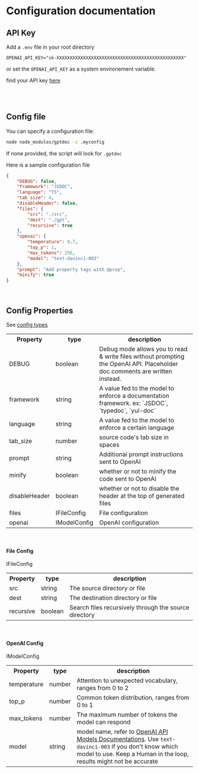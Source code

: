 
# Configuration documentation



## API Key

Add a `.env` file in your root directory

```env
OPENAI_API_KEY="sk-XXXXXXXXXXXXXXXXXXXXXXXXXXXXXXXXXXXXXXXXXXXXXXXX"
```

or set the `OPENAI_API_KEY` as a system environement variable.

find your API key [here](https://platform.openai.com/account/api-keys)

<br/><br/>

## Config file 

You can specify a configuration file:

```sh
node node_modules/gptdoc -c .myconfig
```

If none provided, the script will look for `.gptdoc`

Here is a sample configuration file

```json
{
    "DEBUG": false,
    "framework": "JSDOC",
    "language": "TS",
    "tab_size": 4,
    "disableHeader": false,
    "files": {
        "src": "./src",
        "dest": "./gpt",
        "recursive": true
    },
    "openai": {
        "temperature": 0.7,
        "top_p": 1,
        "max_tokens": 256,
        "model": "text-davinci-003"
    },
    "prompt": "Add property tags with @prop",
    "minify": true
}
```

<br/>

## Config Properties

<table>

<tr>
<th align="center"> Property </th> 
<th align="center"> type </th>
<th align="center"> description </th>
</tr>

See [config types](./src/config.ts)

<tr><td>DEBUG</td><td>boolean</td><td>Debug mode allows you to read & write files without prompting the OpenAI API. Placeholder doc comments are written instead.</td></tr>
<tr><td>framework</td><td>string</td><td>A value fed to the model to enforce a documentation framework. ex: `JSDOC`, `typedoc`, `yui-doc`</td></tr>
<tr><td>language</td><td>string</td><td>A value fed to the model to enforce a certain language</td></tr>
<tr><td>tab_size</td><td>number</td><td>source code's tab size in spaces</td></tr>
<tr><td>prompt</td><td>string</td><td>Additional prompt instructions sent to OpenAI</td></tr>
<tr><td>minify</td><td>boolean</td><td>whether or not to minify the code sent to OpenAI</td></tr>
<tr><td>disableHeader</td><td>boolean</td><td>whether or not to disable the header at the top of generated files</td></tr>

<tr><td>files</td><td>IFileConfig</td><td>File configuration</td></tr>
<tr><td>openai</td><td>IModelConfig</td><td>OpenAI configuration</td></tr>


</table>
<br/>

#### File Config

IFileConfig

<table>

<tr>
<th align="center"> Property </th> 
<th align="center"> type </th>
<th align="center"> description </th>
</tr>

<tr>
    <td>src</td>
    <td>string</td>    
    <td>The source directory or file</td>
</tr>
<tr>
    <td>dest</td>
    <td>string</td>
    <td>The destination directory or file</td>
</tr>
<tr>
    <td>recursive</td>
    <td>boolean</td>
    <td>Search files recursively through the source directory</td>
</tr>

</table>

<br/>


#### OpenAI Config

IModelConfig

<table>

<tr>
<th align="center"> Property </th> 
<th align="center"> type </th>
<th align="center"> description </th>
</tr>

<tr>
    <td>temperature</td>
    <td>number</td>
    <td>Attention to unexpected vocabulary, ranges from 0 to 2</td>
</tr>
<tr>
    <td>top_p</td>
    <td>number</td>    
    <td>Common token distribution, ranges from 0 to 1</td>
</tr>
<tr>
    <td>max_tokens</td>
    <td>number</td>
    <td>The maximum number of tokens the model can respond</td>
</tr>
<tr>
    <td>model</td>
    <td>string</td>
    <td>
        model name, refer to <a href="https://platform.openai.com/docs/models">OpenAI API Models Documentations</a>.
        Use <code>text-davinci-003</code> if you don't know which model to use.  Keep a Human in the loop, results might not be accurate
    </td>
</tr>

</table>

<br/>




